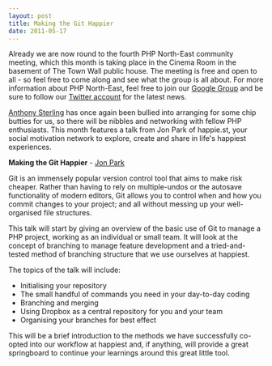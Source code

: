 ```yaml
---
layout: post
title: Making the Git Happier
date: 2011-05-17
---
```


Already we are now round to the fourth PHP North-East community meeting, which this month is taking place in the Cinema Room in the basement of The Town Wall public house. The meeting is free and open to all - so feel free to come along and see what the group is all about. For more information about PHP North-East, feel free to join our [Google Group][1] and be sure to follow our [Twitter account][2] for the latest news.

[Anthony Sterling][3] has once again been bullied into arranging for some chip butties for us, so there will be nibbles and networking with fellow PHP enthusiasts.
This month features a talk from Jon Park of happie.st, your social motivation network to explore, create and share in life's happiest experiences.

**Making the Git Happier** - [Jon Park][4]

Git is an immensely popular version control tool that aims to make risk cheaper. Rather than having to rely on multiple-undos or the autosave functionality of modern editors, Git allows you to control when and how you commit changes to your project; and all without messing up your well-organised file structures.

This talk will start by giving an overview of the basic use of Git to manage a PHP project, working as an individual or small team. It will look at the concept of branching to manage feature development and a tried-and-tested method of branching structure that we use ourselves at happiest.

The topics of the talk will include:

 - Initialising your repository
 - The small handful of commands you need in your day-to-day coding
 - Branching and merging
 - Using Dropbox as a central repository for you and your team
 - Organising your branches for best effect

This will be a brief introduction to the methods we have successfully co-opted into our workflow at happiest and, if anything, will provide a great springboard to continue your learnings around this great little tool.

[1]: http://groups.google.com/group/php-north-east
[2]: http://www.twitter.com/phpne
[3]: http://www.twitter.com/AnthonySterling
[4]: http://www.twitter.com/jonspark
